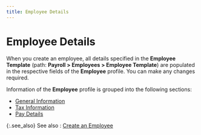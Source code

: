 ```yaml
---
title: Employee Details
---
```


# Employee Details


When you create an employee, all details specified in the **Employee 
 Template** (path: **Payroll &gt; Employees 
 &gt; Employee Template**) are populated in the respective fields  of the **Employee** profile. You can  make any changes required.


Information of the **Employee** profile  is grouped into the following sections:

- [General  Information]({{site.prl_baseurl}}/setup/employees/general_information.html)
- [Tax  Information]({{site.prl_baseurl}}/setup/employees/tax_information.html)
- [Pay  Details]({{site.prl_baseurl}}/setup/employees/pay_details_1.html)



{:.see_also}
See also
: [Create an Employee]({{site.prl_baseurl}}/setup/employees/creating-an-employee/setting_up_employees.html)
